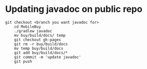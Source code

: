 # Updating javadoc on public repo

	git checkout <branch you want javadoc for>
      	cd MobileBuy
    	./gradlew javadoc
    	mv buy/build/docs/ temp
    	git checkout gh-pages
    	git rm -r buy/build/docs
    	mv temp buy/build/docs
    	git add buy/build/docs/*
    	git commit -m 'update javadoc'
    	git push
